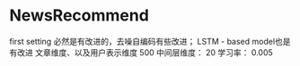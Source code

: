 # NewsRecommend
first setting
必然是有改进的，去噪自编码有些改进；
LSTM - based model也是有改进
文章维度、以及用户表示维度 500
中间层维度： 20
学习率： 0.005